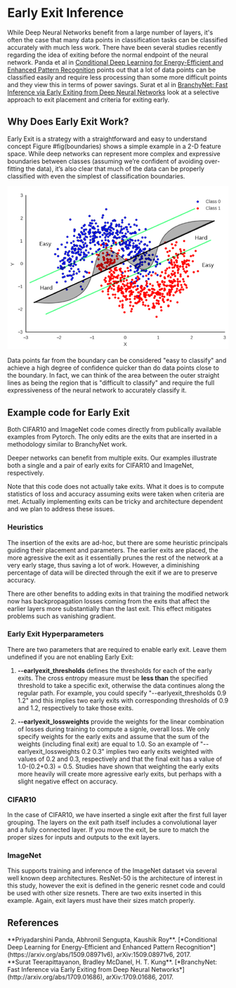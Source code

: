 # Early Exit Inference
While Deep Neural Networks benefit from a large number of layers, it's often the case that many data points in classification tasks can be classified accurately with much less work. There have been several studies recently regarding the idea of exiting before the normal endpoint of the neural network. Panda et al in [Conditional Deep Learning for Energy-Efficient and Enhanced Pattern Recognition](#panda) points out that a lot of data points can be classified easily and require less processing than some more difficult points and they view this in terms of power savings. Surat et al in [BranchyNet: Fast Inference via Early Exiting from Deep Neural Networks](#branchynet) look at a selective approach to exit placement and criteria for exiting early.

## Why Does Early Exit Work?
Early Exit is a strategy with a straightforward and easy to understand concept Figure #fig(boundaries) shows a simple example in a 2-D feature space. While deep networks can represent more complex and expressive boundaries between classes (assuming we’re confident of avoiding over-fitting the data), it’s also clear that much of the data can be properly classified with even the simplest of classification boundaries.

![Figure !fig(boundaries): Simple and more expressive classification boundaries](imgs/decision_boundary.png)

Data points far from the boundary can be considered "easy to classify" and achieve a high degree of confidence quicker than do data points close to the boundary. In fact, we can think of the area between the outer straight lines as being the region that is "difficult to classify" and require the full expressiveness of the neural network to accurately classify it.

## Example code for Early Exit
Both CIFAR10 and ImageNet code comes directly from publically available examples from Pytorch. The only edits are the exits that are inserted in a methodology similar to BranchyNet work.

Deeper networks can benefit from multiple exits. Our examples illustrate both a single and a pair of early exits for CIFAR10 and ImageNet, respectively.

Note that this code does not actually take exits. What it does is to compute statistics of loss and accuracy assuming exits were taken when criteria are met. Actually implementing exits can be tricky and architecture dependent and we plan to address these issues.

### Heuristics
The insertion of the exits are ad-hoc, but there are some heuristic principals guiding their placement and parameters. The earlier exits are placed, the more agressive the exit as it essentially prunes the rest of the network at a very early stage, thus saving a lot of work. However, a diminishing percentage of data will be directed through the exit if we are to preserve accuracy.

There are other benefits to adding exits in that training the modified network now has backpropagation losses coming from the exits that affect the earlier layers more substantially than the last exit. This effect mitigates problems such as vanishing gradient.

### Early Exit Hyperparameters
There are two parameters that are required to enable early exit. Leave them undefined if you are not enabling Early Exit:

1. **--earlyexit_thresholds** defines the
thresholds for each of the early exits. The cross entropy measure must be **less than** the specified threshold to take a specific exit, otherwise the data continues along the regular path. For example, you could specify "--earlyexit_thresholds 0.9 1.2" and this implies two early exits with corresponding thresholds of 0.9 and 1.2, respectively to take those exits.

1. **--earlyexit_lossweights** provide the weights for the linear combination of losses during training to compute a signle, overall loss. We only specify weights for the early exits and assume that the sum of the weights (including final exit) are equal to 1.0. So an example of "--earlyexit_lossweights 0.2 0.3" implies two early exits weighted with values of 0.2 and 0.3, respectively and that the final exit has a value of 1.0-(0.2+0.3) = 0.5. Studies have shown that weighting the early exits more heavily will create more agressive early exits, but perhaps with a slight negative effect on accuracy.

### CIFAR10
In the case of CIFAR10, we have inserted a single exit after the first full layer grouping. The layers on the exit path itself includes a convolutional layer and a fully connected layer. If you move the exit, be sure to match the proper sizes for inputs and outputs to the exit layers.

### ImageNet
This supports training and inference of the ImageNet dataset via several well known deep architectures. ResNet-50 is the architecture of interest in this study, however the exit is defined in the generic resnet code and could be used with other size resnets. There are two exits inserted in this example. Again, exit layers must have their sizes match properly.

## References
<div id="panda"></div> **Priyadarshini Panda, Abhronil Sengupta, Kaushik Roy**.
    [*Conditional Deep Learning for Energy-Efficient and Enhanced Pattern Recognition*](https://arxiv.org/abs/1509.08971v6), arXiv:1509.08971v6, 2017.

<div id="branchynet"></div> **Surat Teerapittayanon, Bradley McDanel, H. T. Kung**.
    [*BranchyNet: Fast Inference via Early Exiting from Deep Neural Networks*](http://arxiv.org/abs/1709.01686), arXiv:1709.01686, 2017.
